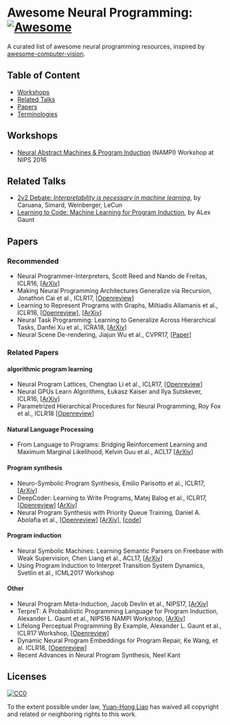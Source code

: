 # Awesome Neural Programming: [![Awesome](https://cdn.rawgit.com/sindresorhus/awesome/d7305f38d29fed78fa85652e3a63e154dd8e8829/media/badge.svg)](https://github.com/sindresorhus/awesome)
A curated list of awesome neural programming resources, inspired by [awesome-computer-vision](https://github.com/jbhuang0604/awesome-computer-vision).

## Table of Content
- [Workshops](https://github.com/andrewliao11/awesome-neural-programming/blob/master/README.md#workshops)
- [Related Talks](https://github.com/andrewliao11/awesome-neural-programming/blob/master/README.md#related-talks)
- [Papers](https://github.com/andrewliao11/awesome-neural-programming/blob/master/README.md#papers)
- [Terminologies]()

## Workshops
- [Neural Abstract Machines & Program Induction](https://uclmr.github.io/nampi/) (NAMPI) Workshop at NIPS 2016

## Related Talks
- [2v2 Debate: *Interpretability is necessary in machine learning*](https://www.youtube.com/watch?v=2hW05ZfsUUo&t=198s), by Caruana, Simard, Weinberger, LeCun
- [Learning to Code: Machine Learning for Program Induction](https://www.youtube.com/watch?v=vzDuVhFMB9Q), by ALex Gaunt

## Papers

### Recommended
- Neural Programmer-Interpreters, Scott Reed and Nando de Freitas, ICLR16, [[ArXiv](https://arxiv.org/abs/1511.06279)]
- Making Neural Programming Architectures Generalize via Recursion, Jonathon Cai et al., ICLR17, [[Openreview](https://openreview.net/forum?id=BkbY4psgg)]
- Learning to Represent Programs with Graphs, Miltiadis Allamanis et al., ICLR18, [[Openreview](https://openreview.net/forum?id=BJOFETxR-)], [[ArXiv](https://arxiv.org/abs/1711.00740)]
- Neural Task Programming: Learning to Generalize Across Hierarchical Tasks, Danfei Xu et al., ICRA18, [[ArXiv](https://arxiv.org/abs/1710.01813)]
- Neural Scene De-rendering, Jiajun Wu et al., CVPR17, [[Paper](http://nsd.csail.mit.edu/papers/nsd_cvpr.pdf)]


### Related Papers

#### algorithmic program learning
- Neural Program Lattices, Chengtao Li et al., ICLR17, [[Openreview](https://openreview.net/forum?id=HJjiFK5gx)]
- Neural GPUs Learn Algorithms, Łukasz Kaiser and Ilya Sutskever, ICLR16, [[ArXiv](https://arxiv.org/abs/1511.08228)]
- Parametrized Hierarchical Procedures for Neural Programming, Roy Fox et al., ICLR18 [[Openreview](https://openreview.net/forum?id=rJl63fZRb)]

#### Natural Language Processing
- From Language to Programs: Bridging Reinforcement Learning and Maximum Marginal Likelihood, Kelvin Guu et al., ACL17 [[ArXiv](https://arxiv.org/abs/1704.07926)]

#### Program synthesis
- Neuro-Symbolic Program Synthesis, Emilio Parisotto et al., ICLR17, [[ArXiv](https://arxiv.org/abs/1611.01855)]
- DeepCoder: Learning to Write Programs, Matej Balog et al., ICLR17, [[Openreview](https://openreview.net/forum?id=ByldLrqlx)] [[ArXiv](https://arxiv.org/abs/1611.01989)]
- Neural Program Synthesis with Priority Queue Training, Daniel A. Abolafia et al., [[Openreview](https://openreview.net/forum?id=r1AoGNlC-)] [[ArXiv](https://arxiv.org/abs/1801.03526)], [[code](https://github.com/tensorflow/models/tree/master/research/brain_coder)]

#### Program induction
- Neural Symbolic Machines: Learning Semantic Parsers on Freebase with Weak Supervision, Chen Liang et al., ACL17, [[ArXiv](https://arxiv.org/abs/1611.00020)]
- Using Program Induction to Interpret Transition System Dynamics, Svetlin et al., ICML2017 Workshop


#### Other
- Neural Program Meta-Induction, Jacob Devlin et al., NIPS17, [[ArXiv](https://arxiv.org/abs/1710.04157)]
- TerpreT: A Probabilistic Programming Language for Program Induction, Alexander L. Gaunt et al., NIPS16 NAMPI Workshop, [[ArXiv](https://arxiv.org/abs/1608.04428)]
- Lifelong Perceptual Programming By Example, Alexander L. Gaunt et al., ICLR17 Workshop, [[Openreview](https://openreview.net/forum?id=HJStZKqel)]
- Dynamic Neural Program Embeddings for Program Repair, Ke Wang, et al. ICLR18, [[Openreview](https://openreview.net/forum?id=BJuWrGW0Z)]
- Recent Advances in Neural Program Synthesis, Neel Kant


## Licenses
[![CC0](http://i.creativecommons.org/p/zero/1.0/88x31.png)](http://creativecommons.org/publicdomain/zero/1.0/)

To the extent possible under law, [Yuan-Hong Liao](https://andrewliao11.github.io) has waived all copyright and related or neighboring rights to this work.
